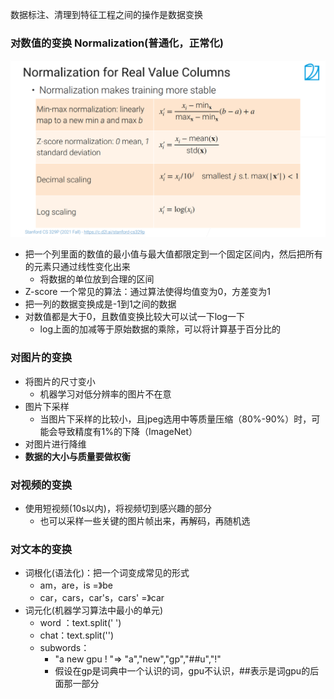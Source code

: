 数据标注、清理到特征工程之间的操作是数据变换

### 对数值的变换 Normalization(普通化，正常化) 

<img src="img/normalize.jpg" alt="normalize" style="zoom:80%;" />

- 把一个列里面的数值的最小值与最大值都限定到一个固定区间内，然后把所有的元素只通过线性变化出来
  - 将数据的单位放到合理的区间
- Z-score 一个常见的算法：通过算法使得均值变为0，方差变为1
- 把一列的数据变换成是-1到1之间的数据
- 对数值都是大于0，且数值变换比较大可以试一下log一下
  - log上面的加减等于原始数据的乘除，可以将计算基于百分比的

### 对图片的变换

- 将图片的尺寸变小
  - 机器学习对低分辨率的图片不在意
- 图片下采样
  - 当图片下采样的比较小，且jpeg选用中等质量压缩（80%-90%）时，可能会导致精度有1%的下降（ImageNet）
- 对图片进行降维
- **数据的大小与质量要做权衡**

### 对视频的变换

- 使用短视频(10s以内)，将视频切到感兴趣的部分
  - 也可以采样一些关键的图片帧出来，再解码，再随机选

### 对文本的变换

- 词根化(语法化)：把一个词变成常见的形式
  - am，are，is =》be
  - car，cars，car's，cars' =》car
- 词元化(机器学习算法中最小的单元)
  - word ：text.split(' ')
  - chat：text.split('')
  - subwords：
    - "a new gpu ! "=> "a","new","gp","##u","!"
    - 假设在gp是词典中一个认识的词，gpu不认识，##表示是词gpu的后面那一部分



